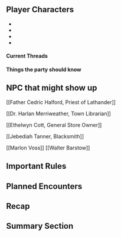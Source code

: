 

## Player Characters

- 
- 
- 
- 


#### Current Threads




#### Things the party should know



## NPC that might show up

[[Father Cedric Halford, Priest of Lathander]]

[[Dr. Harlan Merriweather, Town Librarian]]

[[Ethelwyn Cott, General Store Owner]]

[[Jebediah Tanner, Blacksmith]]


[[Marlon Voss]]
[[Walter Barstow]]


## Important Rules


## Planned Encounters


## Recap


## Summary Section